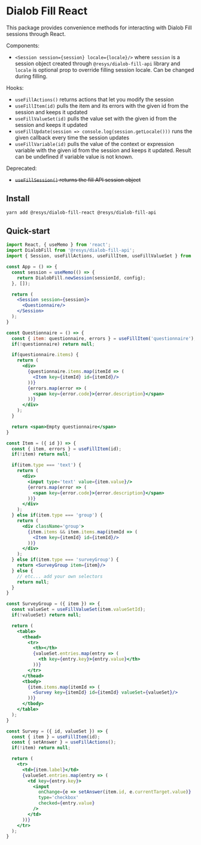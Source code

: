 # Dialob Fill React
This package provides convenience methods for interacting with Dialob Fill sessions through React.

Components:

- `<Session session={session} locale={locale}/>` where `session` is a session object created through
`@resys/dialob-fill-api` library and `locale` is optional prop to override filling session locale. Can be changed during filling.

Hooks:

- `useFillActions()` returns actions that let you modify the session
- `useFillItem(id)` pulls the item and its errors with the given id from the session and keeps it updated
- `useFillValueSet(id)` pulls the value set with the given id from the session and keeps it updated
- `useFillUpdate(session => console.log(session.getLocale()))` runs the given callback every time the session updates
- `useFillVariable(id)` pulls the value of the context or expression variable with the given id from the session and keeps it updated. Result can be undefined if variable value is not known.

Deprecated:
- ~~`useFillSession()` returns the fill API session object~~
## Install
```sh
yarn add @resys/dialob-fill-react @resys/dialob-fill-api
```

## Quick-start
```jsx
import React, { useMemo } from 'react';
import DialobFill from '@resys/dialob-fill-api';
import { Session, useFillActions, useFillItem, useFillValueSet } from '@resys/dialob-fill-react';

const App = () => {
  const session = useMemo(() => {
    return DialobFill.newSession(sessionId, config);
  }, []);

  return (
    <Session session={session}>
      <Questionnaire/>
    </Session>
  );
}

const Questionnaire = () => {
  const { item: questionnaire, errors } = useFillItem('questionnaire');
  if(!questionnaire) return null;

  if(questionnaire.items) {
    return (
      <div>
        {questionnaire.items.map(itemId => (
          <Item key={itemId} id={itemId}/>
        ))}
        {errors.map(error => (
          <span key={error.code}>{error.description}</span>
        ))}
      </div>
    );
  }

  return <span>Empty questionnaire</span>
}

const Item = ({ id }) => {
  const { item, errors } = useFillItem(id);
  if(!item) return null;

  if(item.type === 'text') {
    return (
      <div>
        <input type='text' value={item.value}/>
        {errors.map(error => (
          <span key={error.code}>{error.description}</span>
        ))}
      </div>
    );
  } else if(item.type === 'group') {
    return (
      <div className='group'>
        {item.items && item.items.map(itemId => (
          <Item key={itemId} id={itemId}/>
        ))}
      </div>
    );
  } else if(item.type === 'surveyGroup') {
    return <SurveyGroup item={item}/>
  } else {
    // etc... add your own selectors
    return null;
  }
}

const SurveyGroup = ({ item }) => {
  const valueSet = useFillValueSet(item.valueSetId);
  if(!valueSet) return null;

  return (
    <table>
      <thead>
        <tr>
          <th></th>
          {valueSet.entries.map(entry => (
            <th key={entry.key}>{entry.value}</th>
          ))}
        </tr>
      </thead>
      <tbody>
        {item.items.map(itemId => (
          <Survey key={itemId} id={itemId} valueSet={valueSet}/>
        ))}
      </tbody>
    </table>
  );
}

const Survey = ({ id, valueSet }) => {
  const { item } = useFillItem(id);
  const { setAnswer } = useFillActions();
  if(!item) return null;

  return (
    <tr>
      <td>{item.label}</td>
      {valueSet.entries.map(entry => (
        <td key={entry.key}>
          <input
            onChange={e => setAnswer(item.id, e.currentTarget.value)}
            type='checkbox'
            checked={entry.value}
          />
        </td>
      ))}
    </tr>
  );
}
```
